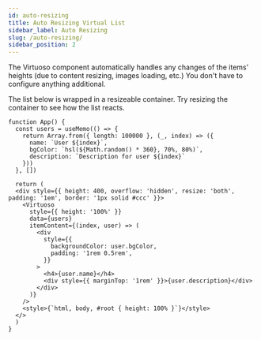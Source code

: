 ```yaml
---
id: auto-resizing
title: Auto Resizing Virtual List
sidebar_label: Auto Resizing
slug: /auto-resizing/
sidebar_position: 2
---
```


The Virtuoso component automatically handles any changes of the items' heights (due to content resizing, images loading, etc.)
You don't have to configure anything additional.

The list below is wrapped in a resizeable container. Try resizing the container to see how the list reacts.

```tsx live 
function App() {
  const users = useMemo(() => {
    return Array.from({ length: 100000 }, (_, index) => ({
      name: `User ${index}`,
      bgColor: `hsl(${Math.random() * 360}, 70%, 80%)`,
      description: `Description for user ${index}`
    }))
  }, [])

  return (
  <div style={{ height: 400, overflow: 'hidden', resize: 'both', padding: '1em', border: '1px solid #ccc' }}>
    <Virtuoso
      style={{ height: '100%' }}
      data={users}
      itemContent={(index, user) => (
        <div
          style={{
            backgroundColor: user.bgColor,
            padding: '1rem 0.5rem',
          }}
        >
          <h4>{user.name}</h4>
          <div style={{ marginTop: '1rem' }}>{user.description}</div>
        </div>
      )}
    />
    <style>{`html, body, #root { height: 100% }`}</style>
  </>
  )
}

```
